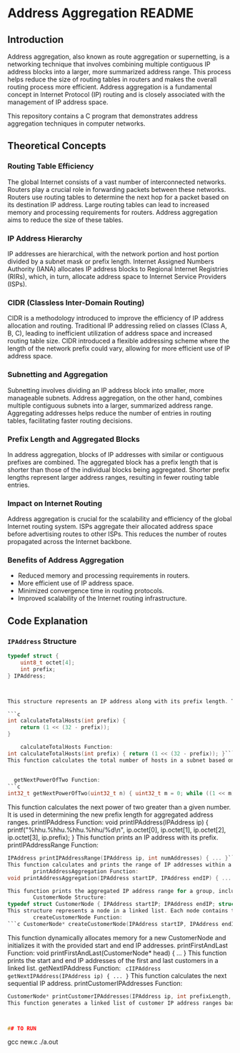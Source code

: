 # Address Aggregation README

## Introduction
Address aggregation, also known as route aggregation or supernetting, is a networking technique that involves combining multiple contiguous IP address blocks into a larger, more summarized address range. This process helps reduce the size of routing tables in routers and makes the overall routing process more efficient. Address aggregation is a fundamental concept in Internet Protocol (IP) routing and is closely associated with the management of IP address space.

This repository contains a C program that demonstrates address aggregation techniques in computer networks.

## Theoretical Concepts

### Routing Table Efficiency
The global Internet consists of a vast number of interconnected networks. Routers play a crucial role in forwarding packets between these networks. Routers use routing tables to determine the next hop for a packet based on its destination IP address. Large routing tables can lead to increased memory and processing requirements for routers. Address aggregation aims to reduce the size of these tables.

### IP Address Hierarchy
IP addresses are hierarchical, with the network portion and host portion divided by a subnet mask or prefix length. Internet Assigned Numbers Authority (IANA) allocates IP address blocks to Regional Internet Registries (RIRs), which, in turn, allocate address space to Internet Service Providers (ISPs).

### CIDR (Classless Inter-Domain Routing)
CIDR is a methodology introduced to improve the efficiency of IP address allocation and routing. Traditional IP addressing relied on classes (Class A, B, C), leading to inefficient utilization of address space and increased routing table size. CIDR introduced a flexible addressing scheme where the length of the network prefix could vary, allowing for more efficient use of IP address space.

### Subnetting and Aggregation
Subnetting involves dividing an IP address block into smaller, more manageable subnets. Address aggregation, on the other hand, combines multiple contiguous subnets into a larger, summarized address range. Aggregating addresses helps reduce the number of entries in routing tables, facilitating faster routing decisions.

### Prefix Length and Aggregated Blocks
In address aggregation, blocks of IP addresses with similar or contiguous prefixes are combined. The aggregated block has a prefix length that is shorter than those of the individual blocks being aggregated. Shorter prefix lengths represent larger address ranges, resulting in fewer routing table entries.

### Impact on Internet Routing
Address aggregation is crucial for the scalability and efficiency of the global Internet routing system. ISPs aggregate their allocated address space before advertising routes to other ISPs. This reduces the number of routes propagated across the Internet backbone.

### Benefits of Address Aggregation
- Reduced memory and processing requirements in routers.
- More efficient use of IP address space.
- Minimized convergence time in routing protocols.
- Improved scalability of the Internet routing infrastructure.

## Code Explanation

### `IPAddress` Structure
```c
typedef struct { 
    uint8_t octet[4]; 
    int prefix; 
} IPAddress;



This structure represents an IP address along with its prefix length. The octet array stores the four octets of the IP address, and the prefix variable stores the length of the prefix.

```c
int calculateTotalHosts(int prefix) { 
    return (1 << (32 - prefix)); 
}

```
```c
	calculateTotalHosts Function:
int calculateTotalHosts(int prefix) { return (1 << (32 - prefix)); }```
This function calculates the total number of hosts in a subnet based on its prefix length.
		
  
  getNextPowerOfTwo Function:
```c
int32_t getNextPowerOfTwo(uint32_t n) { uint32_t m = 0; while ((1 << m) < n) { m++; } return m; }
```
This function calculates the next power of two greater than a given number. It is used in determining the new prefix length for aggregated address ranges.
		printIPAddress Function:
void printIPAddress(IPAddress ip) { printf("%hhu.%hhu.%hhu.%hhu/%d\n", ip.octet[0], ip.octet[1], ip.octet[2], ip.octet[3], ip.prefix); }
This function prints an IP address with its prefix.
		printIPAddressRange Function:
```c
IPAddress printIPAddressRange(IPAddress ip, int numAddresses) { ... }```
This function calculates and prints the range of IP addresses within a subnet, given the starting IP address and the number of addresses required.
		printAddressAggregation Function:
void printAddressAggregation(IPAddress startIP, IPAddress endIP) { ... }

This function prints the aggregated IP address range for a group, including the start and end IP addresses.
		CustomerNode Structure:
typedef struct CustomerNode { IPAddress startIP; IPAddress endIP; struct CustomerNode* next; } CustomerNode;
This structure represents a node in a linked list. Each node contains the start and end IP addresses of a customer range, along with a pointer to the next node in the list.
		createCustomerNode Function:
```c CustomerNode* createCustomerNode(IPAddress startIP, IPAddress endIP) { ... }
```
This function dynamically allocates memory for a new CustomerNode and initializes it with the provided start and end IP addresses.
		printFirstAndLast Function:
void printFirstAndLast(CustomerNode* head) { ... }
This function prints the start and end IP addresses of the first and last customers in a linked list.
		getNextIPAddress Function:
``` cIIPAddress getNextIPAddress(IPAddress ip) { ... }```
This function calculates the next sequential IP address.
		printCustomerIPAddresses Function:
``` c
CustomerNode* printCustomerIPAddresses(IPAddress ip, int prefixLength, int numCustomers, int numAddressesPerCustomer) { ... }```
This function generates a linked list of customer IP address ranges based on the given parameters.



## TO RUN
```
gcc new.c
./a.out
```
